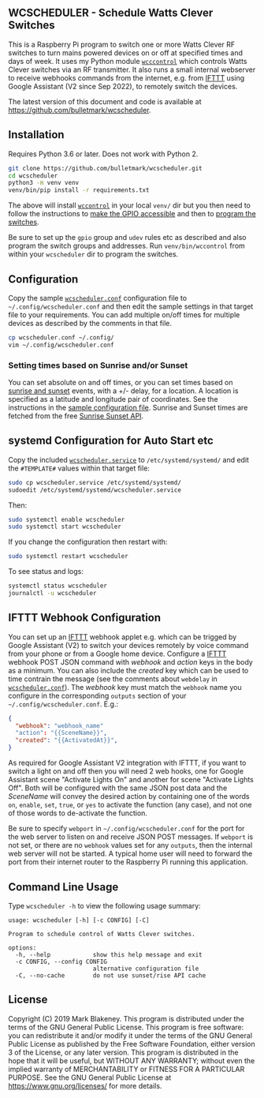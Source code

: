 ## WCSCHEDULER - Schedule Watts Clever Switches

This is a Raspberry Pi program to switch one or more Watts Clever RF
switches to turn mains powered devices on or off at specified times and
days of week. It uses my Python module
[`wcccontrol`](https://github.com/bulletmark/wccontrol) which controls
Watts Clever switches via an RF transmitter. It also runs a small
internal webserver to receive webhooks commands from the internet, e.g.
from [IFTTT](https://ifttt.com/) using Google Assistant (V2 since Sep
2022), to remotely switch the devices.

The latest version of this document and code is available at
https://github.com/bulletmark/wcscheduler.

## Installation

Requires Python 3.6 or later. Does not work with Python 2.

```bash
git clone https://github.com/bulletmark/wcscheduler.git
cd wcscheduler
python3 -m venv venv
venv/bin/pip install -r requirements.txt
```

The above will install
[`wccontrol`](https://github.com/bulletmark/wccontrol/) in your local `venv/`
dir but you then need to follow the instructions to [make the GPIO
accessible](https://github.com/bulletmark/wccontrol#make-gpio-device-accessible) and then to [program the switches](https://github.com/bulletmark/wccontrol#groups-and-addresses).

Be sure to set up the `gpio` group and `udev` rules etc as described and
also program the switch groups and addresses. Run `venv/bin/wccontrol`
from within your `wcscheduler` dir to program the switches.

## Configuration

Copy the sample
[`wcscheduler.conf`](https://github.com/bulletmark/wcscheduler/blob/master/wcscheduler.conf)
configuration file to `~/.config/wcscheduler.conf` and then edit the
sample settings in that target file to your requirements. You can add
multiple on/off times for multiple devices as described by the comments in
that file.

```sh
cp wcscheduler.conf ~/.config/
vim ~/.config/wcscheduler.conf
```

### Setting times based on Sunrise and/or Sunset

You can set absolute on and off times, or you can set times based on
[sunrise and sunset](https://sunrise-sunset.org/) events, with a +/-
delay, for a location. A location is specified as a latitude and
longitude pair of coordinates. See the instructions in the [sample
configuration
file](https://github.com/bulletmark/wcscheduler/blob/master/wcscheduler.conf).
Sunrise and Sunset times are fetched from the free [Sunrise Sunset
API](https://sunrise-sunset.org/api).

## systemd Configuration for Auto Start etc

Copy the included
[`wcscheduler.service`](https://github.com/bulletmark/wcscheduler/blob/master/wcscheduler.service)
to `/etc/systemd/systemd/` and edit the `#TEMPLATE#` values within that
target file:

```sh
sudo cp wcscheduler.service /etc/systemd/systemd/
sudoedit /etc/systemd/systemd/wcscheduler.service
```

Then:

```sh
sudo systemctl enable wcscheduler
sudo systemctl start wcscheduler
```

If you change the configuration then restart with:

```sh
sudo systemctl restart wcscheduler
```

To see status and logs:

```sh
systemctl status wcscheduler
journalctl -u wcscheduler
```

## IFTTT Webhook Configuration

You can set up an [IFTTT](https://ifttt.com/) webhook applet e.g. which
can be trigged by Google Assistant (V2) to switch your devices remotely by
voice command from your phone or from a Google home device. Configure a
[IFTTT](https://ifttt.com/) webhook POST JSON command with _webhook_ and
_action_ keys in the body as a minimum. You can also include the
_created_ key which can be used to time contrain the message (see the
comments about `webdelay` in
[`wcscheduler.conf`](https://github.com/bulletmark/wcscheduler/blob/master/wcscheduler.conf)).
The _webhook_ key must match the `webhook` name you configure in the
corresponding `outputs` section of your `~/.config/wcscheduler.conf`.
E.g.:

```json
{
  "webhook": "webhook_name"
  "action": "{{SceneName}}",
  "created": "{{ActivatedAt}}",
}
```

As required for Google Assistant V2 integration with IFTTT, if you want
to switch a light on and off then you will need 2 web hooks, one for
Google Assistant scene "Activate Lights On" and another for scene
"Activate Lights Off". Both will be configured with the same JSON post
data and the _SceneName_ will convey the desired action by containing
one of the words `on`, `enable`, `set`, `true`, or `yes` to activate the
function (any case), and not one of those words to de-activate the
function.

Be sure to specify `webport` in `~/.config/wcscheduler.conf` for the
port for the web server to listen on and receive JSON POST messages. If
`webport` is not set, or there are no `webhook` values set for any
`outputs`, then the internal web server will not be started. A typical
home user will need to forward the port from their internet router to
the Raspberry Pi running this application.

## Command Line Usage

Type `wcscheduler -h` to view the following usage summary:

```
usage: wcscheduler [-h] [-c CONFIG] [-C]

Program to schedule control of Watts Clever switches.

options:
  -h, --help            show this help message and exit
  -c CONFIG, --config CONFIG
                        alternative configuration file
  -C, --no-cache        do not use sunset/rise API cache
```

## License

Copyright (C) 2019 Mark Blakeney. This program is distributed under the
terms of the GNU General Public License.
This program is free software: you can redistribute it and/or modify it
under the terms of the GNU General Public License as published by the
Free Software Foundation, either version 3 of the License, or any later
version.
This program is distributed in the hope that it will be useful, but
WITHOUT ANY WARRANTY; without even the implied warranty of
MERCHANTABILITY or FITNESS FOR A PARTICULAR PURPOSE. See the GNU General
Public License at <https://www.gnu.org/licenses/> for more details.

<!-- vim: se ai syn=markdown: -->
